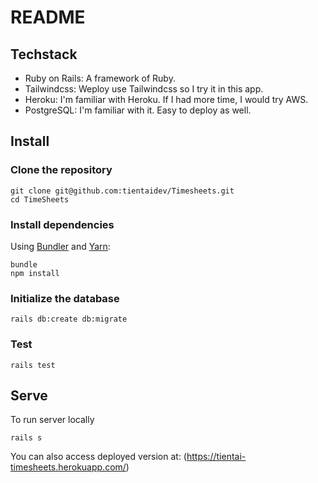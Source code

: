 # README

## Techstack
- Ruby on Rails: A framework of Ruby.
- Tailwindcss: Weploy use Tailwindcss so I try it in this app. 
- Heroku: I'm familiar with Heroku. If I had more time, I would try AWS.
- PostgreSQL: I'm familiar with it. Easy to deploy as well.

## Install

### Clone the repository

```shell
git clone git@github.com:tientaidev/Timesheets.git
cd TimeSheets
```

### Install dependencies

Using [Bundler](https://github.com/bundler/bundler) and [Yarn](https://github.com/yarnpkg/yarn):

```shell
bundle
npm install
```

### Initialize the database

```shell
rails db:create db:migrate
```

### Test

````shell
rails test
````

## Serve

To run server locally

```shell
rails s
```

You can also access deployed version at:
(https://tientai-timesheets.herokuapp.com/)